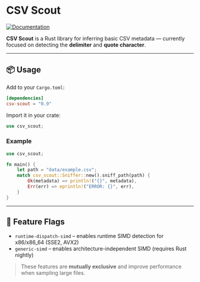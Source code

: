 # CSV Scout

[![Documentation](https://docs.rs/csv-scout/badge.svg)](https://docs.rs/csv-scout)

**CSV Scout** is a Rust library for inferring basic CSV metadata — currently focused on detecting the **delimiter** and **quote character**.

---

## 📦 Usage

Add to your `Cargo.toml`:

```toml
[dependencies]
csv-scout = "0.9"
```

Import it in your crate:

```rust
use csv_scout;
```

### Example

```rust
use csv_scout;

fn main() {
    let path = "data/example.csv";
    match csv_scout::Sniffer::new().sniff_path(path) {
        Ok(metadata) => println!("{}", metadata),
        Err(err) => eprintln!("ERROR: {}", err),
    }
}
```

---

## 🔬 Feature Flags

- `runtime-dispatch-simd` – enables runtime SIMD detection for x86/x86_64 (SSE2, AVX2)
- `generic-simd` – enables architecture-independent SIMD (requires Rust nightly)

> These features are **mutually exclusive** and improve performance when sampling large files.
